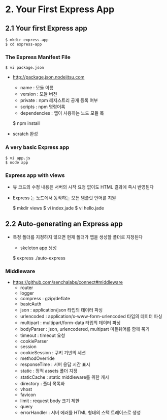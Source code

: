 # 2. Your First Express App


## 2.1 Your first Express app

    $ mkdir express-app
    $ cd express-app

    
### The Express Manifest File
    $ vi package.json

- http://package.json.nodejitsu.com
    - name : 모듈 이름
    - version : 모듈 버전
    - private : npm 레지스트리 공개 등록 여부
    - scripts : npm 명령어록
    - dependencies : 앱이 사용하는 노드 모듈 목


    $ npm install

- scratch 완성

### A very basic Express app
    $ vi app.js
    $ node app

### Express app with views
- 뷰 코드의 수정 내용은 서버의 시작 요청 없이도 HTML 결과에 즉시 반영된다
- Express 는 노드에서 동작하는 모든 템플릿 언어를 지원 


    $ mkdir views
    $ vi index.jade
    $ vi hello.jade

## 2.2 Auto-generating an Express app
- 특정 폴더를 지정하지 않으면 현재 폴더가 앱을 생성할 폴더로 지정된다
    - skeleton app 생성 


    $ express ./auto-express

### Middleware
- https://github.com/senchalabs/connect#middleware
    - router
    - logger
    - compress : gzip/deflate
    - basicAuth
    - json : application/json 타입의 데이터 파싱
    - urlencoded : application/x-www-form-urlencoded 타입의 데이터 파싱
    - multipart : multipart/form-data 타입의 데이터 파싱
    - bodyParser : json, urlencodered, multipart 미들웨어를 함께 묶기
    - timeout : timeout 요청 
    - cookieParser
    - session
    - cookieSession : 쿠키 기반의 세션
    - methodOverride
    - responseTime : 서버 응답 시간 표시
    - static : 정적 assets 폴더 지정
    - staticCache : static middleware를 위한 캐시
    - directory : 폴더 목록화
    - vhost
    - favicon
    - limit : request body 크기 제한
    - query
    - errorHandler : 서버 에러를 HTML 형태의 스택 트레이스로 생성
